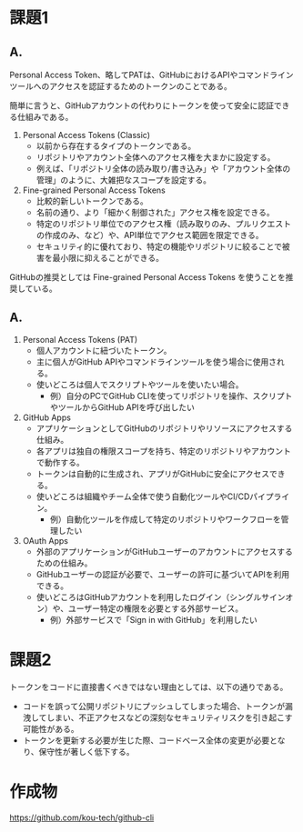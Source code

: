 # 課題1

## A.
Personal Access Token、略してPATは、GitHubにおけるAPIやコマンドラインツールへのアクセスを認証するためのトークンのことである。

簡単に言うと、GitHubアカウントの代わりにトークンを使って安全に認証できる仕組みである。

1. Personal Access Tokens (Classic)
    - 以前から存在するタイプのトークンである。
    - リポジトリやアカウント全体へのアクセス権を大まかに設定する。
    - 例えば、「リポジトリ全体の読み取り/書き込み」や「アカウント全体の管理」のように、大雑把なスコープを設定する。
2. Fine-grained Personal Access Tokens
    - 比較的新しいトークンである。
    - 名前の通り、より「細かく制御された」アクセス権を設定できる。
    - 特定のリポジトリ単位でのアクセス権（読み取りのみ、プルリクエストの作成のみ、など）や、API単位でアクセス範囲を限定できる。
    - セキュリティ的に優れており、特定の機能やリポジトリに絞ることで被害を最小限に抑えることができる。

GitHubの推奨としては Fine-grained Personal Access Tokens を使うことを推奨している。

## A.
1. Personal Access Tokens (PAT)
    - 個人アカウントに紐づいたトークン。
    - 主に個人がGitHub APIやコマンドラインツールを使う場合に使用される。
    - 使いどころは個人でスクリプトやツールを使いたい場合。
        - 例）自分のPCでGitHub CLIを使ってリポジトリを操作、スクリプトやツールからGitHub APIを呼び出したい
2. GitHub Apps
    - アプリケーションとしてGitHubのリポジトリやリソースにアクセスする仕組み。
    - 各アプリは独自の権限スコープを持ち、特定のリポジトリやアカウントで動作する。
    - トークンは自動的に生成され、アプリがGitHubに安全にアクセスできる。
    - 使いどころは組織やチーム全体で使う自動化ツールやCI/CDパイプライン。
        - 例）自動化ツールを作成して特定のリポジトリやワークフローを管理したい
3. OAuth Apps
    - 外部のアプリケーションがGitHubユーザーのアカウントにアクセスするための仕組み。
    - GitHubユーザーの認証が必要で、ユーザーの許可に基づいてAPIを利用できる。
    - 使いどころはGitHubアカウントを利用したログイン（シングルサインオン）や、ユーザー特定の権限を必要とする外部サービス。
        - 例）外部サービスで「Sign in with GitHub」を利用したい

# 課題2

トークンをコードに直接書くべきではない理由としては、以下の通りである。

- コードを誤って公開リポジトリにプッシュしてしまった場合、トークンが漏洩してしまい、不正アクセスなどの深刻なセキュリティリスクを引き起こす可能性がある。
- トークンを更新する必要が生じた際、コードベース全体の変更が必要となり、保守性が著しく低下する。

# 作成物
https://github.com/kou-tech/github-cli
